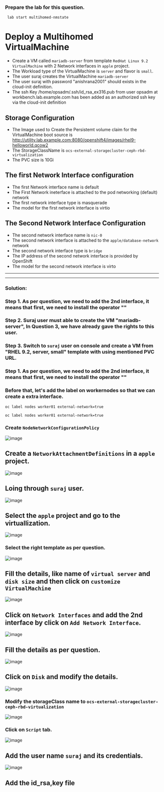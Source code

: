 ### Prepare the lab for this question.
```
 lab start multihomed-nmstate
```

# Deploy a Multihomed VirtualMachine
- Create a VM called `mariadb-server` from template `RedHat Linux 9.2 VirtualMachine` with 2 Network interfaces in `apple` project.
- The Workload type of the VirtualMachine is `server` and flavor is `small`.
- The user suraj creates the VirtualMachine `mariadb-server`
- The user suraj with password "anishrana2001" should exists in the cloud-init definition.
- The ssh Key /home/opsadm/.ssh/id_rsa_ex316.pub from user opsadm at workbench.lab.example.com has been added as an authorized ssh key via the cloud-init definition

## Storage Configuration
- The Image used to Create the Persistemt volume claim for the VirtualMachine boot source is http://utility.lab.example.com:8080/openshift4/images/rhel9-helloworld.qcow2
- The StorageClassName is `ocs-external-storagecluster-ceph-rbd-virtualization`
- The PVC size is 10Gi

## The first Network Interface configuration
- The first Network interface name is default
- The First Network ineterface is attached to the pod networking (default) network
- The first network interface type is masquerade
- The model for the first network interface is virtio

## The Second Network Interface Configuration
- The second network interface name is `nic-0`
- The second network interface is attached to the `apple/database-network` network
- The second network interface type is `bridge`
- The IP address of the second network interface is provided by OpenShift
- The model for the second network interface is virto
---
---

### Solution:
### Step 1. As per question, we need to add the 2nd interface, it means that first, we need to install the operator ""
### Step 2. Suraj user must able to create the VM "mariadb-server", In Question 3, we have already gave the rights to this user.
### Step 3. Switch to `suraj` user on console and create a VM from "RHEL 9.2, server, small" template with using mentioned PVC URL.


### Step 1. As per question, we need to add the 2nd interface, it means that first, we need to install the operator ""
### Before that, let's add the label on workernodes so that we can create a extra interface.
```
oc label nodes worker01 external-network=true
```
```
oc label nodes worker01 external-network=true
```

### Create `NodeNetworkConfigurationPolicy`
![image](https://github.com/user-attachments/assets/17f0a830-4a22-4612-8f51-bc9df9318af2)
## Create a `NetworkAttachmentDefinitions` in a `apple` project.
![image](https://github.com/user-attachments/assets/47e60967-b9d7-455e-8703-b3306ca1bf5c)


## Loing through `suraj` user.

![image](https://github.com/user-attachments/assets/c2585076-fed2-4251-a3a9-01083fed55e5)

## Select the `apple` project and go to the virtuallization.

![image](https://github.com/user-attachments/assets/5bd8de74-8dbf-4c8c-b248-b3abcd69ae2e)

### Select the right template as per question.

![image](https://github.com/user-attachments/assets/76f5cf2b-5c2e-46ea-abd1-09d5c7adc237)

## Fill the details, like name of `virtual server` and `disk size` and then click on `customize VirtualMachine`

![image](https://github.com/user-attachments/assets/ef03bf68-07ea-4f81-965f-5e5f044ad79d)


## Click on `Network Interfaces` and add the 2nd interface by click on `Add Network Interface`.

![image](https://github.com/user-attachments/assets/883c990a-1546-4216-b0d3-514aade4d924)

## Fill the details as per question.

![image](https://github.com/user-attachments/assets/87c30c1c-4f83-490b-bdcd-8738d030e72e)

## Click on `Disk` and modify the details.

![image](https://github.com/user-attachments/assets/e05621d0-5c00-4562-a865-f417103b4b62)


### Modify the storageClass name to `ocs-external-storagecluster-ceph-rbd-virtualization`

![image](https://github.com/user-attachments/assets/af2653e5-f81c-4631-8d5e-c0963a38dbcd)

### Click on `Script` tab.

![image](https://github.com/user-attachments/assets/3318f7b3-8fa7-4442-8635-24114432d0c1)

## Add the user name `suraj` and its credentials.

![image](https://github.com/user-attachments/assets/b5becfd7-4764-419a-ad7f-67dda0a43c90)

## Add the id_rsa,key file




